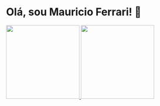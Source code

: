 <h1>Olá, sou Mauricio Ferrari! 👋</h1>

<!-- Formação:
Análise e Desenvolvimento de sistemas.

Projetos pessoais: -->


<div align="left">
  <a href="https://github.com/mxnt10">
  <img height="200em" src="https://github-readme-stats.vercel.app/api?username=mxnt10&show_icons=true&theme=aura&include_all_commits=true&count_private=true">
  <img height="200em" src="https://github-readme-stats.vercel.app/api/top-langs/?username=mxnt10&layout=compact&langs_count=7&theme=aura"/>
</div>
